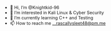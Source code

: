 - 👋 Hi, I’m @Knightkid-96
- 👀 I’m interested in Kali Linux & Cyber Security
- 🌱 I’m currently learning C++ and Testing
- 📫 How to reach me ...rascallysleet48@pm.me
<!---
Knightkid-96/Knightkid-96 is a ✨ special ✨ repository because its `README.md` (this file) appears on your GitHub profile.
You can click the Preview link to take a look at your changes.
--->
